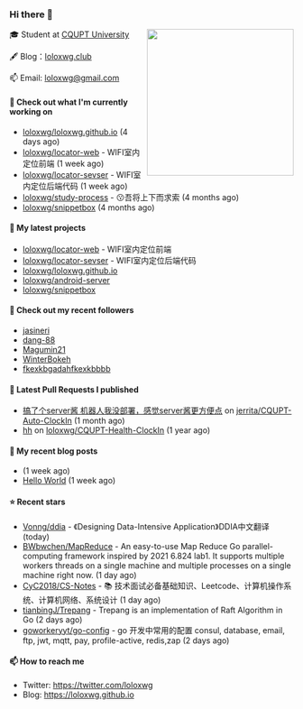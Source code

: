 ### Hi there 👋

<img align="right" src="https://raw.githubusercontent.com/muesli/muesli/master/assets/termenv.png" width="260">
 
🎓 Student at [CQUPT University](https://www.cqupt.edu.cn/)



🖋 Blog：[loloxwg.club](https://loloxwg.club)



📫 Email: [loloxwg@gmail.com](mailto:loloxwg@gmail.com)



#### 👷 Check out what I'm currently working on

- [loloxwg/loloxwg.github.io](https://github.com/loloxwg/loloxwg.github.io) (4 days ago)
- [loloxwg/locator-web](https://github.com/loloxwg/locator-web) - WIFI室内定位前端 (1 week ago)
- [loloxwg/locator-sevser](https://github.com/loloxwg/locator-sevser) - WIFI室内定位后端代码 (1 week ago)
- [loloxwg/study-process](https://github.com/loloxwg/study-process) - :kissing:吾将上下而求索 (4 months ago)
- [loloxwg/snippetbox](https://github.com/loloxwg/snippetbox) (4 months ago)

#### 🌱 My latest projects

- [loloxwg/locator-web](https://github.com/loloxwg/locator-web) - WIFI室内定位前端
- [loloxwg/locator-sevser](https://github.com/loloxwg/locator-sevser) - WIFI室内定位后端代码
- [loloxwg/loloxwg.github.io](https://github.com/loloxwg/loloxwg.github.io)
- [loloxwg/android-server](https://github.com/loloxwg/android-server)
- [loloxwg/snippetbox](https://github.com/loloxwg/snippetbox)

#### 👯 Check out my recent followers

- [jasineri](https://github.com/jasineri)
- [dang-88](https://github.com/dang-88)
- [Magumin21](https://github.com/Magumin21)
- [WinterBokeh](https://github.com/WinterBokeh)
- [fkexkbgadahfkexkbbbb](https://github.com/fkexkbgadahfkexkbbbb)

#### 🔨 Latest Pull Requests I published

- [搞了个server酱 机器人我没部署，感觉server酱更方便点](https://github.com/jerrita/CQUPT-Auto-ClockIn/pull/2) on [jerrita/CQUPT-Auto-ClockIn](https://github.com/jerrita/CQUPT-Auto-ClockIn) (1 month ago)
- [hh](https://github.com/loloxwg/CQUPT-Health-ClockIn/pull/1) on [loloxwg/CQUPT-Health-ClockIn](https://github.com/loloxwg/CQUPT-Health-ClockIn) (1 year ago)

#### 📜 My recent blog posts

- [](http://example.com/2022/02/21/%E6%9C%AA%E5%91%BD%E5%90%8D/) (1 week ago)
- [Hello World](http://example.com/2022/02/21/hello-world/) (1 week ago)

#### ⭐ Recent stars

- [Vonng/ddia](https://github.com/Vonng/ddia) - 《Designing Data-Intensive Application》DDIA中文翻译 (today)
- [BWbwchen/MapReduce](https://github.com/BWbwchen/MapReduce) - An easy-to-use Map Reduce Go parallel-computing framework inspired by 2021 6.824 lab1. It supports multiple workers threads on a single machine and multiple processes on a single machine right now. (1 day ago)
- [CyC2018/CS-Notes](https://github.com/CyC2018/CS-Notes) - :books: 技术面试必备基础知识、Leetcode、计算机操作系统、计算机网络、系统设计 (1 day ago)
- [tianbingJ/Trepang](https://github.com/tianbingJ/Trepang) - Trepang is an implementation of Raft Algorithm in Go (2 days ago)
- [goworkeryyt/go-config](https://github.com/goworkeryyt/go-config) - go 开发中常用的配置 consul, database, email, ftp, jwt, mqtt, pay, profile-active, redis,zap (2 days ago)

#### 📫 How to reach me

- Twitter: https://twitter.com/loloxwg
- Blog: https://loloxwg.github.io

